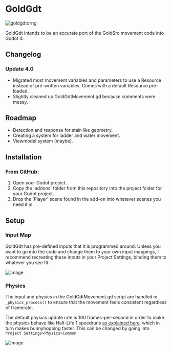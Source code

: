 # GoldGdt
![goldgdtorng](https://github.com/ratmarrow/GoldGdt/assets/155324574/f1d5fdaf-40c7-443f-a8c5-f41cb487ecc0)

GoldGdt intends to be an accurate port of the GoldSrc movement code into Godot 4.

## Changelog

### Update 4.0

- Migrated most movement variables and parameters to use a Resource instead of pre-written variables. Comes with a default Resource pre-loaded.
- Slightly cleaned up GoldGdtMovement.gd because comments were messy.

## Roadmap

- Detection and response for stair-like geometry.
- Creating a system for ladder and water movement.
- Viewmodel system (maybe).

## Installation

### From GitHub:
1. Open your Godot project.
2. Copy the 'addons' folder from this repository into the project folder for your Godot project.
3. Drop the 'Player' scene found in the add-on into whatever scenes you need it in.

## Setup

### Input Map

GoldGdt has pre-defined inputs that it is programmed around. Unless you want to go into the code and change them to your own input mappings, I recommend recreating these inputs in your Project Settings, binding them to whatever you see fit.

![image](https://github.com/ratmarrow/GoldGdt/assets/155324574/2bdd25bc-d9bf-41f4-acd9-6e9c4e38e9ae)

### Physics

The input and physics in the GoldGdtMovement.gd script are handled in `_physics_process()` to ensure that the movement feels consistent regardless of framerate.

The default physics update rate is 100 frames-per-second in order to make the physics behave like Half-Life 1 speedruns [as explained here](https://wiki.sourceruns.org/wiki/FPS_Effects), which in turn makes bunnyhopping faster. This can be changed by going into `Project Settings>Physics>Common`

![image](https://github.com/ratmarrow/GoldGdt/assets/155324574/f2511d83-2e6f-4ea8-87fe-a987c41bf589)

